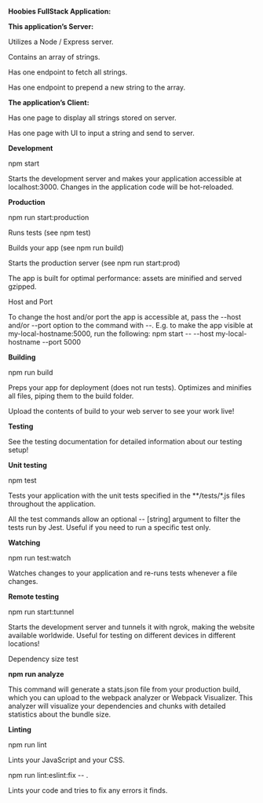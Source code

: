 **Hoobies FullStack Application:**

**This application’s Server:**
                                                                        
Utilizes a Node / Express server.

Contains an array of strings.

Has one endpoint to fetch all strings.

Has one endpoint to prepend a new string to the array.


**The application’s Client:**

Has one page to display all strings stored on server.

Has one page with UI to input a string and send to server.


**Development**

npm start

Starts the development server and makes your application accessible at localhost:3000. Changes in the application code will be hot-reloaded.


**Production**

npm run start:production

Runs tests (see npm test)

Builds your app (see npm run build)

Starts the production server (see npm run start:prod)

The app is built for optimal performance: assets are minified and served gzipped.



Host and Port

To change the host and/or port the app is accessible at, pass the --host and/or --port option to the command with --. E.g. to make the app visible at my-local-hostname:5000, run the following: npm start -- --host my-local-hostname --port 5000


**Building**

npm run build

Preps your app for deployment (does not run tests). Optimizes and minifies all files, piping them to the build folder.


Upload the contents of build to your web server to see your work live!


**Testing**

See the testing documentation for detailed information about our testing setup!


**Unit testing**

npm test

Tests your application with the unit tests specified in the **/tests/*.js files throughout the application.

All the test commands allow an optional -- [string] argument to filter the tests run by Jest. Useful if you need to run a specific test only.


**Watching**

npm run test:watch

Watches changes to your application and re-runs tests whenever a file changes.


**Remote testing**

npm run start:tunnel

Starts the development server and tunnels it with ngrok, making the website available worldwide. Useful for testing on different devices in different locations!


Dependency size test

**npm run analyze**

This command will generate a stats.json file from your production build, which you can upload to the webpack analyzer or Webpack Visualizer. This analyzer will visualize your dependencies and chunks with detailed statistics about the bundle size.


**Linting**

npm run lint

Lints your JavaScript and your CSS.


npm run lint:eslint:fix -- .

Lints your code and tries to fix any errors it finds.

